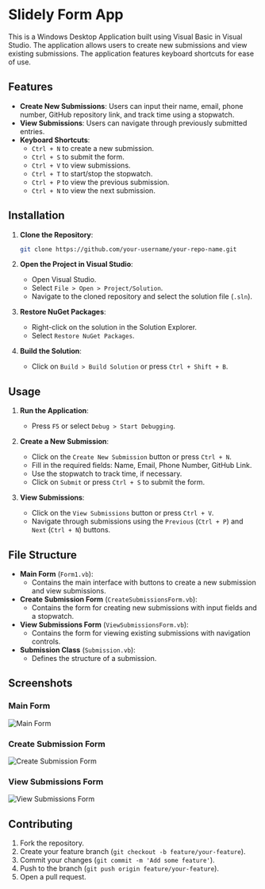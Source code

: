 
# Slidely Form App

This is a Windows Desktop Application built using Visual Basic in Visual Studio. The application allows users to create new submissions and view existing submissions. The application features keyboard shortcuts for ease of use.

## Features

- **Create New Submissions**: Users can input their name, email, phone number, GitHub repository link, and track time using a stopwatch.
- **View Submissions**: Users can navigate through previously submitted entries.
- **Keyboard Shortcuts**:
  - `Ctrl + N` to create a new submission.
  - `Ctrl + S` to submit the form.
  - `Ctrl + V` to view submissions.
  - `Ctrl + T` to start/stop the stopwatch.
  - `Ctrl + P` to view the previous submission.
  - `Ctrl + N` to view the next submission.

## Installation

1. **Clone the Repository**:

    ```sh
    git clone https://github.com/your-username/your-repo-name.git
    ```

2. **Open the Project in Visual Studio**:
    - Open Visual Studio.
    - Select `File > Open > Project/Solution`.
    - Navigate to the cloned repository and select the solution file (`.sln`).

3. **Restore NuGet Packages**:
    - Right-click on the solution in the Solution Explorer.
    - Select `Restore NuGet Packages`.

4. **Build the Solution**:
    - Click on `Build > Build Solution` or press `Ctrl + Shift + B`.

## Usage

1. **Run the Application**:
    - Press `F5` or select `Debug > Start Debugging`.

2. **Create a New Submission**:
    - Click on the `Create New Submission` button or press `Ctrl + N`.
    - Fill in the required fields: Name, Email, Phone Number, GitHub Link.
    - Use the stopwatch to track time, if necessary.
    - Click on `Submit` or press `Ctrl + S` to submit the form.

3. **View Submissions**:
    - Click on the `View Submissions` button or press `Ctrl + V`.
    - Navigate through submissions using the `Previous` (`Ctrl + P`) and `Next` (`Ctrl + N`) buttons.

## File Structure

- **Main Form** (`Form1.vb`):
    - Contains the main interface with buttons to create a new submission and view submissions.
- **Create Submission Form** (`CreateSubmissionsForm.vb`):
    - Contains the form for creating new submissions with input fields and a stopwatch.
- **View Submissions Form** (`ViewSubmissionsForm.vb`):
    - Contains the form for viewing existing submissions with navigation controls.
- **Submission Class** (`Submission.vb`):
    - Defines the structure of a submission.

## Screenshots

### Main Form

![Main Form](path/to/main-form-screenshot.png)

### Create Submission Form

![Create Submission Form](path/to/create-submission-form-screenshot.png)

### View Submissions Form

![View Submissions Form](path/to/view-submissions-form-screenshot.png)

## Contributing

1. Fork the repository.
2. Create your feature branch (`git checkout -b feature/your-feature`).
3. Commit your changes (`git commit -m 'Add some feature'`).
4. Push to the branch (`git push origin feature/your-feature`).
5. Open a pull request.
